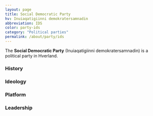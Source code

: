 ```yaml
---
layout: page
title: Social Democratic Party
hv: Inuiaqatigiinni demokratersamnadin
abbreviation: IDS
color: party-ids
category: "Political parties"
permalink: /about/party/ids
---
```


The **Social Democratic Party** (Inuiaqatigiinni demokratersamnadin) is a political party in Hverland.

### History

### Ideology

### Platform

### Leadership